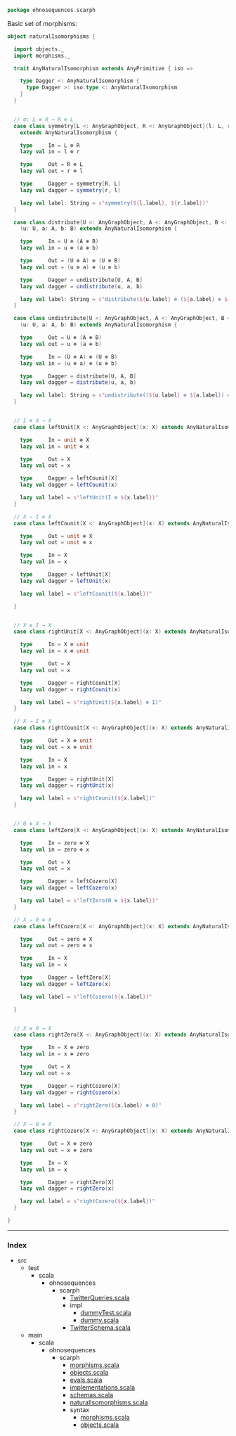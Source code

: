 
```scala
package ohnosequences.scarph
```

Basic set of morphisms:

```scala
object naturalIsomorphisms {

  import objects._
  import morphisms._

  trait AnyNaturalIsomorphism extends AnyPrimitive { iso =>

    type Dagger <: AnyNaturalIsomorphism {
      type Dagger >: iso.type <: AnyNaturalIsomorphism
    }
  }


  // σ: L ⊗ R → R ⊗ L
  case class symmetry[L <: AnyGraphObject, R <: AnyGraphObject](l: L, r: R)
    extends AnyNaturalIsomorphism {

    type     In = L ⊗ R
    lazy val in = l ⊗ r

    type     Out = R ⊗ L
    lazy val out = r ⊗ l

    type     Dagger = symmetry[R, L]
    lazy val dagger = symmetry(r, l)

    lazy val label: String = s"symmetry(${l.label}, ${r.label})"
  }

  case class distribute[U <: AnyGraphObject, A <: AnyGraphObject, B <: AnyGraphObject]
    (u: U, a: A, b: B) extends AnyNaturalIsomorphism {

    type     In = U ⊗ (A ⊕ B)
    lazy val in = u ⊗ (a ⊕ b)

    type     Out = (U ⊗ A) ⊕ (U ⊗ B)
    lazy val out = (u ⊗ a) ⊕ (u ⊗ b)

    type     Dagger = undistribute[U, A, B]
    lazy val dagger = undistribute(u, a, b)

    lazy val label: String = s"distribute(${u.label} ⊗ (${a.label} ⊕ ${b.label}))"
  }

  case class undistribute[U <: AnyGraphObject, A <: AnyGraphObject, B <: AnyGraphObject]
    (u: U, a: A, b: B) extends AnyNaturalIsomorphism {

    type     Out = U ⊗ (A ⊕ B)
    lazy val out = u ⊗ (a ⊕ b)

    type     In = (U ⊗ A) ⊕ (U ⊗ B)
    lazy val in = (u ⊗ a) ⊕ (u ⊗ b)

    type     Dagger = distribute[U, A, B]
    lazy val dagger = distribute(u, a, b)

    lazy val label: String = s"undistribute((${u.label} ⊗ ${a.label}) ⊕ (${u.label} ⊗ ${b.label}))"
  }


  // I ⊗ X → X
  case class leftUnit[X <: AnyGraphObject](x: X) extends AnyNaturalIsomorphism {

    type     In = unit ⊗ X
    lazy val in = unit ⊗ x

    type     Out = X
    lazy val out = x

    type     Dagger = leftCounit[X]
    lazy val dagger = leftCounit(x)

    lazy val label = s"leftUnit(I ⊗ ${x.label})"
  }

  // X → I ⊗ X
  case class leftCounit[X <: AnyGraphObject](x: X) extends AnyNaturalIsomorphism { 

    type     Out = unit ⊗ X
    lazy val out = unit ⊗ x

    type     In = X
    lazy val in = x

    type     Dagger = leftUnit[X]
    lazy val dagger = leftUnit(x)

    lazy val label = s"leftCounit(${x.label})"

  }


  // X ⊗ I → X
  case class rightUnit[X <: AnyGraphObject](x: X) extends AnyNaturalIsomorphism {

    type     In = X ⊗ unit
    lazy val in = x ⊗ unit

    type     Out = X
    lazy val out = x

    type     Dagger = rightCounit[X]
    lazy val dagger = rightCounit(x)

    lazy val label = s"rightUnit(${x.label} ⊗ I)"
  }

  // X → I ⊗ X
  case class rightCounit[X <: AnyGraphObject](x: X) extends AnyNaturalIsomorphism { 

    type     Out = X ⊗ unit
    lazy val out = x ⊗ unit

    type     In = X
    lazy val in = x

    type     Dagger = rightUnit[X]
    lazy val dagger = rightUnit(x)

    lazy val label = s"rightCounit(${x.label})" 
  }


  // 0 ⊕ X → X
  case class leftZero[X <: AnyGraphObject](x: X) extends AnyNaturalIsomorphism {

    type     In = zero ⊕ X
    lazy val in = zero ⊕ x

    type     Out = X
    lazy val out = x

    type     Dagger = leftCozero[X]
    lazy val dagger = leftCozero(x)

    lazy val label = s"leftZero(0 ⊕ ${x.label})"
  }

  // X → 0 ⊕ X
  case class leftCozero[X <: AnyGraphObject](x: X) extends AnyNaturalIsomorphism { 

    type     Out = zero ⊕ X
    lazy val out = zero ⊕ x

    type     In = X
    lazy val in = x

    type     Dagger = leftZero[X]
    lazy val dagger = leftZero(x)

    lazy val label = s"leftCozero(${x.label})"

  }


  // X ⊕ 0 → X
  case class rightZero[X <: AnyGraphObject](x: X) extends AnyNaturalIsomorphism {

    type     In = X ⊕ zero
    lazy val in = x ⊕ zero

    type     Out = X
    lazy val out = x

    type     Dagger = rightCozero[X]
    lazy val dagger = rightCozero(x)

    lazy val label = s"rightZero(${x.label} ⊕ 0)"
  }

  // X → 0 ⊕ X
  case class rightCozero[X <: AnyGraphObject](x: X) extends AnyNaturalIsomorphism { 

    type     Out = X ⊕ zero
    lazy val out = x ⊕ zero

    type     In = X
    lazy val in = x

    type     Dagger = rightZero[X]
    lazy val dagger = rightZero(x)

    lazy val label = s"rightCozero(${x.label})" 
  }

}

```


------

### Index

+ src
  + test
    + scala
      + ohnosequences
        + scarph
          + [TwitterQueries.scala][test/scala/ohnosequences/scarph/TwitterQueries.scala]
          + impl
            + [dummyTest.scala][test/scala/ohnosequences/scarph/impl/dummyTest.scala]
            + [dummy.scala][test/scala/ohnosequences/scarph/impl/dummy.scala]
          + [TwitterSchema.scala][test/scala/ohnosequences/scarph/TwitterSchema.scala]
  + main
    + scala
      + ohnosequences
        + scarph
          + [morphisms.scala][main/scala/ohnosequences/scarph/morphisms.scala]
          + [objects.scala][main/scala/ohnosequences/scarph/objects.scala]
          + [evals.scala][main/scala/ohnosequences/scarph/evals.scala]
          + [implementations.scala][main/scala/ohnosequences/scarph/implementations.scala]
          + [schemas.scala][main/scala/ohnosequences/scarph/schemas.scala]
          + [naturalIsomorphisms.scala][main/scala/ohnosequences/scarph/naturalIsomorphisms.scala]
          + syntax
            + [morphisms.scala][main/scala/ohnosequences/scarph/syntax/morphisms.scala]
            + [objects.scala][main/scala/ohnosequences/scarph/syntax/objects.scala]

[test/scala/ohnosequences/scarph/TwitterQueries.scala]: ../../../../test/scala/ohnosequences/scarph/TwitterQueries.scala.md
[test/scala/ohnosequences/scarph/impl/dummyTest.scala]: ../../../../test/scala/ohnosequences/scarph/impl/dummyTest.scala.md
[test/scala/ohnosequences/scarph/impl/dummy.scala]: ../../../../test/scala/ohnosequences/scarph/impl/dummy.scala.md
[test/scala/ohnosequences/scarph/TwitterSchema.scala]: ../../../../test/scala/ohnosequences/scarph/TwitterSchema.scala.md
[main/scala/ohnosequences/scarph/morphisms.scala]: morphisms.scala.md
[main/scala/ohnosequences/scarph/objects.scala]: objects.scala.md
[main/scala/ohnosequences/scarph/evals.scala]: evals.scala.md
[main/scala/ohnosequences/scarph/implementations.scala]: implementations.scala.md
[main/scala/ohnosequences/scarph/schemas.scala]: schemas.scala.md
[main/scala/ohnosequences/scarph/naturalIsomorphisms.scala]: naturalIsomorphisms.scala.md
[main/scala/ohnosequences/scarph/syntax/morphisms.scala]: syntax/morphisms.scala.md
[main/scala/ohnosequences/scarph/syntax/objects.scala]: syntax/objects.scala.md